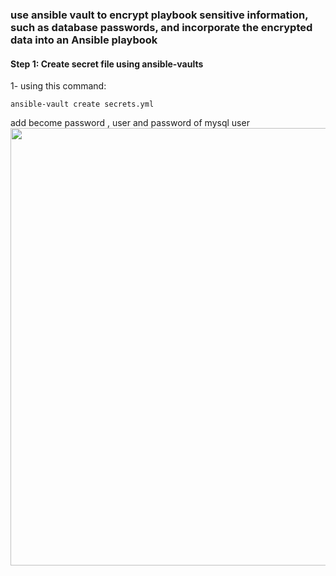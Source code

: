 ### use ansible vault to encrypt playbook sensitive information, such as database passwords, and incorporate the encrypted data into an Ansible playbook

#### Step 1: Create secret file using ansible-vaults

1- using this command:
```
ansible-vault create secrets.yml
```
add become password , user and password of mysql user
<img src="https://github.com/saeedkouta/ivolve-training/assets/167209058/6a5ed28e-87fc-4025-9669-2005348ec5a8" width="700" >


